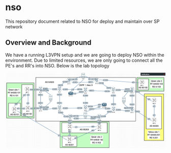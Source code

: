 # nso
This repository document related to NSO for deploy and maintain over SP network

## Overview and Background

We have a running L3VPN setup and we are going to deploy NSO within the environment. Due to limited resources, we are only going to connect all the PE's and RR's into NSO. Below is the lab topology

![Lab Topology](https://github.com/meorkamalmeorsulaiman/nso/blob/main/images/topology.jpg)
